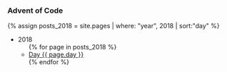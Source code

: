 ### Advent of Code

{% assign posts_2018 = site.pages | where: "year", 2018 | sort:"day" %}
<ul>
    <li>2018
        <ul>
            {% for page in posts_2018 %}
                <li><a href="{{ page.url | relative_url }}">Day {{ page.day }}</a></li>
            {% endfor %}
        </ul>
    </li>
</ul>

<!-- - [2018]({{ "/2018/day/1" | relative_url }}) -->


